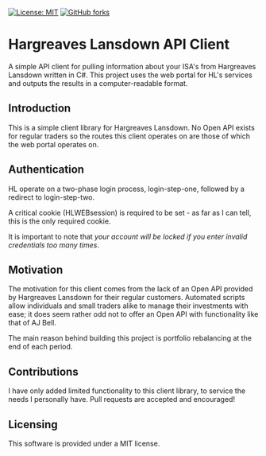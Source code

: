 [![License: MIT](https://img.shields.io/badge/License-MIT-yellow.svg)](https://opensource.org/licenses/MIT)
[![GitHub forks](https://img.shields.io/nuget/dt/HargreavesLansdown.API.svg?style=flat-square)](https://www.nuget.org/packages/HargreavesLansdown.API/)

# Hargreaves Lansdown API Client
A simple API client for pulling information about your ISA's from Hargreaves Lansdown written in C#. This project uses the web portal for HL's services and outputs the results in a computer-readable format.


## Introduction

This is a simple client library for Hargreaves Lansdown. No Open API exists for regular traders so the routes this client operates on are those of which the web portal operates on. 


## Authentication

HL operate on a two-phase login process, login-step-one, followed by a redirect to login-step-two.

A critical cookie (HLWEBsession) is required to be set - as far as I can tell, this is the only required cookie.

It is important to note that *your account will be locked if you enter invalid credentials too many times*.


## Motivation

The motivation for this client comes from the lack of an Open API provided by Hargreaves Lansdown for their regular customers. Automated scripts allow individuals and small traders alike to manage their investments with ease; it does seem rather odd not to offer an Open API with functionality like that of AJ Bell.

The main reason behind building this project is portfolio rebalancing at the end of each period.


## Contributions

I have only added limited functionality to this client library, to service the needs I personally have. Pull requests are accepted and encouraged!


## Licensing

This software is provided under a MIT license.
